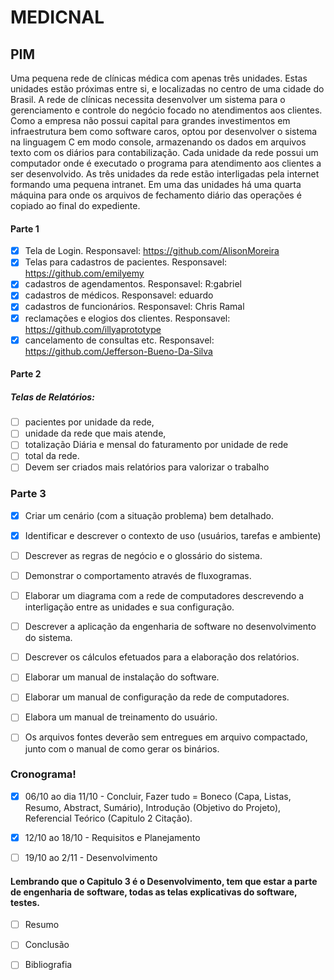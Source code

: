 # MEDICNAL
## PIM

  Uma pequena rede de clínicas médica com apenas três unidades.
  Estas unidades estão próximas entre si, e localizadas no centro de uma cidade do Brasil.
  A rede de clínicas necessita desenvolver um sistema para o gerenciamento e controle do negócio focado no atendimentos aos clientes.
  Como a empresa não possui capital para grandes investimentos em infraestrutura bem como software caros, optou por desenvolver o sistema na linguagem C em modo console, armazenando os dados em arquivos texto com os diários para contabilização.
  Cada unidade da rede possui um computador onde é executado o programa para atendimento aos clientes a ser desenvolvido. As três unidades da rede estão interligadas pela internet formando uma pequena intranet.
  Em uma das unidades há uma quarta máquina para onde os arquivos de fechamento diário das operações é copiado ao final do expediente.
  
  
  #### Parte 1
  - [x] Tela de Login.
    Responsavel: https://github.com/AlisonMoreira
  - [x] Telas para cadastros de pacientes.
    Responsavel: https://github.com/emilyemy
  - [x] cadastros de agendamentos.
    Responsavel: R:gabriel
  - [x] cadastros de médicos.
    Responsavel: eduardo
  - [x] cadastros de funcionários.
    Responsavel: Chris Ramal
  - [x] reclamações e elogios dos clientes.
    Responsavel: https://github.com/illyaprototype
  - [x] cancelamento de consultas etc.
    Responsavel: https://github.com/Jefferson-Bueno-Da-Silva
    
  #### Parte 2
#####   Telas de Relatórios:
  - [ ] pacientes por unidade da rede, 
  - [ ] unidade da rede que mais atende, 
  - [ ] totalização Diária e mensal do faturamento por unidade de rede
  - [ ] total da rede.
  - [ ] Devem ser criados mais relatórios para valorizar o trabalho

  ### Parte 3
  - [x] Criar um cenário (com a situação problema) bem detalhado.
  - [x] Identificar e descrever o contexto de uso (usuários, tarefas e ambiente)
  - [ ] Descrever as regras de negócio e o glossário do sistema.
  - [ ] Demonstrar o comportamento através de fluxogramas.
  - [ ] Elaborar um diagrama com a rede de computadores descrevendo a interligação entre as unidades e sua configuração.
  - [ ] Descrever a aplicação da engenharia de software no desenvolvimento do sistema.
  - [ ] Descrever os cálculos efetuados para a elaboração dos relatórios.
  - [ ] Elaborar um manual de instalação do software.
  - [ ] Elaborar um manual de configuração da rede de computadores.
  - [ ] Elabora um manual de treinamento do usuário.
  - [ ] Os arquivos fontes deverão sem entregues em arquivo compactado, junto com o manual de como gerar os binários.


  ### Cronograma!
 - [x] 06/10 ao dia 11/10 - Concluir, Fazer tudo = Boneco (Capa, Listas, Resumo, Abstract, Sumário), Introdução (Objetivo do Projeto), Referencial Teórico (Capitulo 2 Citação).
 - [x] 12/10 ao 18/10 - Requisitos e Planejamento

 - [ ] 19/10 ao 2/11 - Desenvolvimento

 #### Lembrando que o Capitulo 3 é o Desenvolvimento, tem que estar a parte de engenharia de software, todas as telas explicativas do software, testes.

 - [ ] Resumo

 - [ ] Conclusão

 - [ ] Bibliografia

